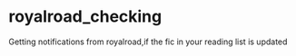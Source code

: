 # royalroad_checking
Getting notifications from royalroad,if the fic in your reading list is updated
